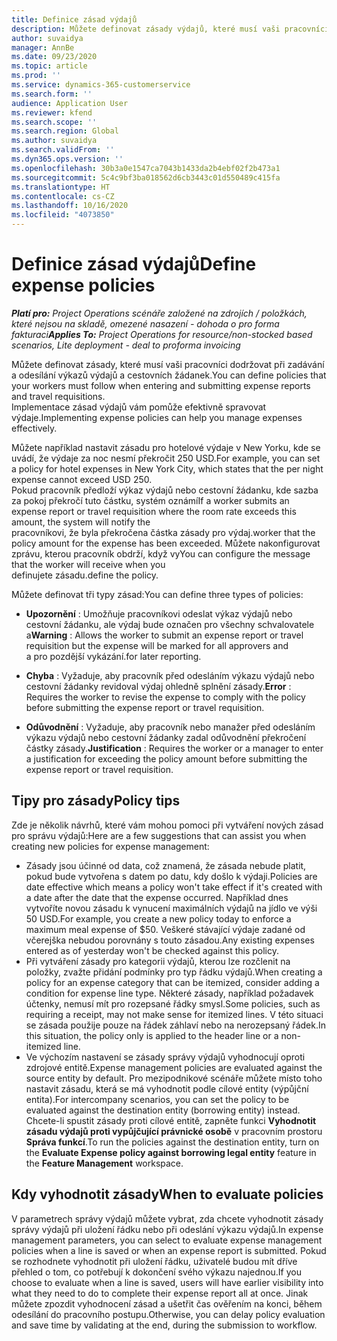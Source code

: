 ```yaml
---
title: Definice zásad výdajů
description: Můžete definovat zásady výdajů, které musí vaši pracovníci dodržovat při zadávání a odesílání výkazů výdajů a cestovních žádanek.
author: suvaidya
manager: AnnBe
ms.date: 09/23/2020
ms.topic: article
ms.prod: ''
ms.service: dynamics-365-customerservice
ms.search.form: ''
audience: Application User
ms.reviewer: kfend
ms.search.scope: ''
ms.search.region: Global
ms.author: suvaidya
ms.search.validFrom: ''
ms.dyn365.ops.version: ''
ms.openlocfilehash: 30b3a0e1547ca7043b1433da2b4ebf02f2b473a1
ms.sourcegitcommit: 5c4c9bf3ba018562d6cb3443c01d550489c415fa
ms.translationtype: HT
ms.contentlocale: cs-CZ
ms.lasthandoff: 10/16/2020
ms.locfileid: "4073850"
---
```

# <a name="define-expense-policies"></a><span data-ttu-id="bcf72-103">Definice zásad výdajů</span><span class="sxs-lookup"><span data-stu-id="bcf72-103">Define expense policies</span></span>

<span data-ttu-id="bcf72-104">_**Platí pro:** Project Operations scénáře založené na zdrojích / položkách, které nejsou na skladě, omezené nasazení - dohoda o pro forma fakturaci_</span><span class="sxs-lookup"><span data-stu-id="bcf72-104">_**Applies To:** Project Operations for resource/non-stocked based scenarios, Lite deployment - deal to proforma invoicing_</span></span>

<span data-ttu-id="bcf72-105">Můžete definovat zásady, které musí vaši pracovníci dodržovat při zadávání a odesílání výkazů výdajů a cestovních žádanek.</span><span class="sxs-lookup"><span data-stu-id="bcf72-105">You can define policies that your workers must follow when entering and submitting expense reports and travel requisitions.</span></span>         
<span data-ttu-id="bcf72-106">Implementace zásad výdajů vám pomůže efektivně spravovat výdaje.</span><span class="sxs-lookup"><span data-stu-id="bcf72-106">Implementing expense policies can help you manage expenses effectively.</span></span>         

<span data-ttu-id="bcf72-107">Můžete například nastavit zásadu pro hotelové výdaje v New Yorku, kde se uvádí, že výdaje za noc nesmí překročit 250 USD.</span><span class="sxs-lookup"><span data-stu-id="bcf72-107">For example, you can set a policy for hotel expenses in New York City, which states that the per night expense cannot exceed USD 250.</span></span>       
<span data-ttu-id="bcf72-108">Pokud pracovník předloží výkaz výdajů nebo cestovní žádanku, kde sazba za pokoj překročí tuto částku, systém oznámí</span><span class="sxs-lookup"><span data-stu-id="bcf72-108">If a worker submits an expense report or travel requisition where the room rate exceeds this amount, the system will notify the</span></span>         
<span data-ttu-id="bcf72-109">pracovníkovi, že byla překročena částka zásady pro výdaj.</span><span class="sxs-lookup"><span data-stu-id="bcf72-109">worker that the policy amount for the expense has been exceeded.</span></span> <span data-ttu-id="bcf72-110">Můžete nakonfigurovat zprávu, kterou pracovník obdrží, když vy</span><span class="sxs-lookup"><span data-stu-id="bcf72-110">You can configure the message that the worker will receive when you</span></span>        
<span data-ttu-id="bcf72-111">definujete zásadu.</span><span class="sxs-lookup"><span data-stu-id="bcf72-111">define the policy.</span></span>      
        
<span data-ttu-id="bcf72-112">Můžete definovat tři typy zásad:</span><span class="sxs-lookup"><span data-stu-id="bcf72-112">You can define three types of policies:</span></span>         
        
- <span data-ttu-id="bcf72-113">**Upozornění** : Umožňuje pracovníkovi odeslat výkaz výdajů nebo cestovní žádanku, ale výdaj bude označen pro všechny schvalovatele a</span><span class="sxs-lookup"><span data-stu-id="bcf72-113">**Warning** : Allows the worker to submit an expense report or travel requisition but the expense will be marked for all approvers and</span></span>         
  <span data-ttu-id="bcf72-114">a pro pozdější vykázání.</span><span class="sxs-lookup"><span data-stu-id="bcf72-114">for later reporting.</span></span>        

- <span data-ttu-id="bcf72-115">**Chyba** : Vyžaduje, aby pracovník před odesláním výkazu výdajů nebo cestovní žádanky revidoval výdaj ohledně splnění zásady.</span><span class="sxs-lookup"><span data-stu-id="bcf72-115">**Error** : Requires the worker to revise the expense to comply with the policy before submitting the expense report or travel requisition.</span></span>        
 
 - <span data-ttu-id="bcf72-116">**Odůvodnění** : Vyžaduje, aby pracovník nebo manažer před odesláním výkazu výdajů nebo cestovní žádanky zadal odůvodnění překročení částky zásady.</span><span class="sxs-lookup"><span data-stu-id="bcf72-116">**Justification** : Requires the worker or a manager to enter a justification for exceeding the policy amount before submitting the expense report or travel requisition.</span></span>        

## <a name="policy-tips"></a><span data-ttu-id="bcf72-117">Tipy pro zásady</span><span class="sxs-lookup"><span data-stu-id="bcf72-117">Policy tips</span></span>
<span data-ttu-id="bcf72-118">Zde je několik návrhů, které vám mohou pomoci při vytváření nových zásad pro správu výdajů:</span><span class="sxs-lookup"><span data-stu-id="bcf72-118">Here are a few suggestions that can assist you when creating new policies for expense management:</span></span> 

- <span data-ttu-id="bcf72-119">Zásady jsou účinné od data, což znamená, že zásada nebude platit, pokud bude vytvořena s datem po datu, kdy došlo k výdaji.</span><span class="sxs-lookup"><span data-stu-id="bcf72-119">Policies are date effective which means a policy won't take effect if it's created with a date after the date that the expense occurred.</span></span> <span data-ttu-id="bcf72-120">Například dnes vytvoříte novou zásadu k vynucení maximálních výdajů na jídlo ve výši 50 USD.</span><span class="sxs-lookup"><span data-stu-id="bcf72-120">For example, you create a new policy today to enforce a maximum meal expense of $50.</span></span> <span data-ttu-id="bcf72-121">Veškeré stávající výdaje zadané od včerejška nebudou porovnány s touto zásadou.</span><span class="sxs-lookup"><span data-stu-id="bcf72-121">Any existing expenses entered as of yesterday won't be checked against this policy.</span></span>
- <span data-ttu-id="bcf72-122">Při vytváření zásady pro kategorii výdajů, kterou lze rozčlenit na položky, zvažte přidání podmínky pro typ řádku výdajů.</span><span class="sxs-lookup"><span data-stu-id="bcf72-122">When creating a policy for an expense category that can be itemized, consider adding a condition for expense line type.</span></span> <span data-ttu-id="bcf72-123">Některé zásady, například požadavek účtenky, nemusí mít pro rozepsané řádky smysl.</span><span class="sxs-lookup"><span data-stu-id="bcf72-123">Some policies, such as requiring a receipt, may not make sense for itemized lines.</span></span> <span data-ttu-id="bcf72-124">V této situaci se zásada použije pouze na řádek záhlaví nebo na nerozepsaný řádek.</span><span class="sxs-lookup"><span data-stu-id="bcf72-124">In this situation, the policy only is applied to the header line or a non-itemized line.</span></span> 
- <span data-ttu-id="bcf72-125">Ve výchozím nastavení se zásady správy výdajů vyhodnocují oproti zdrojové entitě.</span><span class="sxs-lookup"><span data-stu-id="bcf72-125">Expense management policies are evaluated against the source entity by default.</span></span> <span data-ttu-id="bcf72-126">Pro mezipodnikové scénáře můžete místo toho nastavit zásadu, která se má vyhodnotit podle cílové entity (výpůjční entita).</span><span class="sxs-lookup"><span data-stu-id="bcf72-126">For intercompany scenarios, you can set the policy to be evaluated against the destination entity (borrowing entity) instead.</span></span> <span data-ttu-id="bcf72-127">Chcete-li spustit zásady proti cílové entitě, zapněte funkci **Vyhodnotit zásadu výdajů proti vypůjčující právnické osobě** v pracovním prostoru **Správa funkcí**.</span><span class="sxs-lookup"><span data-stu-id="bcf72-127">To run the policies against the destination entity, turn on the **Evaluate Expense policy against borrowing legal entity** feature in the **Feature Management** workspace.</span></span>

## <a name="when-to-evaluate-policies"></a><span data-ttu-id="bcf72-128">Kdy vyhodnotit zásady</span><span class="sxs-lookup"><span data-stu-id="bcf72-128">When to evaluate policies</span></span>

<span data-ttu-id="bcf72-129">V parametrech správy výdajů můžete vybrat, zda chcete vyhodnotit zásady správy výdajů při uložení řádku nebo při odeslání výkazu výdajů.</span><span class="sxs-lookup"><span data-stu-id="bcf72-129">In expense management parameters, you can select to evaluate expense management policies when a line is saved or when an expense report is submitted.</span></span> <span data-ttu-id="bcf72-130">Pokud se rozhodnete vyhodnotit při uložení řádku, uživatelé budou mít dříve přehled o tom, co potřebují k dokončení svého výkazu najednou.</span><span class="sxs-lookup"><span data-stu-id="bcf72-130">If you choose to evaluate when a line is saved, users will have earlier visibility into what they need to do to complete their expense report all at once.</span></span> <span data-ttu-id="bcf72-131">Jinak můžete zpozdit vyhodnocení zásad a ušetřit čas ověřením na konci, během odesílání do pracovního postupu.</span><span class="sxs-lookup"><span data-stu-id="bcf72-131">Otherwise, you can delay policy evaluation and save time by validating at the end, during the submission to workflow.</span></span>
